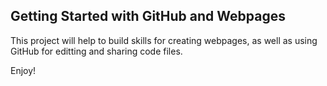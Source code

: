 ## Getting Started with GitHub and Webpages

This project will help to build skills for creating webpages, as well as using GitHub for editting and sharing code files. 

Enjoy!
